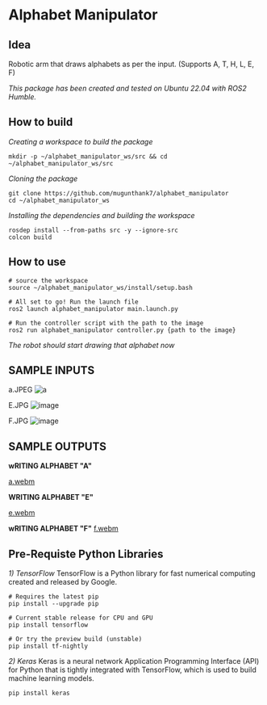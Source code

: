 # **Alphabet Manipulator**

## **Idea**
Robotic arm that draws alphabets as per the input. (Supports A, T, H, L, E, F)
  
*This package has been created and tested on Ubuntu 22.04 with ROS2 Humble.*

## **How to build**
*Creating a workspace to build the package*
```
mkdir -p ~/alphabet_manipulator_ws/src && cd ~/alphabet_manipulator_ws/src
```
*Cloning the package*
```
git clone https://github.com/mugunthank7/alphabet_manipulator
cd ~/alphabet_manipulator_ws
```
*Installing the dependencies and building the workspace*
```
rosdep install --from-paths src -y --ignore-src
colcon build
```
## **How to use**
```
# source the workspace
source ~/alphabet_manipulator_ws/install/setup.bash

# All set to go! Run the launch file
ros2 launch alphabet_manipulator main.launch.py

# Run the controller script with the path to the image
ros2 run alphabet_manipulator controller.py {path to the image}
```
*The robot should start drawing that alphabet now*


## **SAMPLE INPUTS**

a.JPEG
![a](https://github.com/mugunthank7/alphabet_manipulator/assets/74373098/fe540047-21c9-4002-85fc-55c5a01f8617)

E.JPG
![image](https://github.com/mugunthank7/alphabet_manipulator/assets/74373098/8e2888df-eedb-40d4-85a8-c56fdd78ba12)


F.JPG
![image](https://github.com/mugunthank7/alphabet_manipulator/assets/74373098/f903f97f-92b0-49f6-9500-808b9b16e67c)




## **SAMPLE OUTPUTS**
**wRITING ALPHABET "A"**

[a.webm](https://github.com/mugunthank7/alphabet_manipulator/assets/74373098/eaac9eb3-636b-488c-b41d-87cf6c7f3c8c)


**WRITING ALPHABET "E"**

[e.webm](https://github.com/mugunthank7/alphabet_manipulator/assets/74373098/d2f1141b-7ed9-4e74-914d-eaeb2eba97a4)


**wRITING ALPHABET "F"**
[f.webm](https://github.com/mugunthank7/alphabet_manipulator/assets/74373098/8d5cc517-c8f5-467f-be8a-72f979c74e33)


## **Pre-Requiste Python Libraries**

*1) TensorFlow*
TensorFlow is a Python library for fast numerical computing created and released by Google.
```
# Requires the latest pip
pip install --upgrade pip

# Current stable release for CPU and GPU
pip install tensorflow

# Or try the preview build (unstable)
pip install tf-nightly
```

*2) Keras*
Keras is a neural network Application Programming Interface (API) for Python 
that is tightly integrated with TensorFlow, which is used to build machine learning models.
```
pip install keras
```



